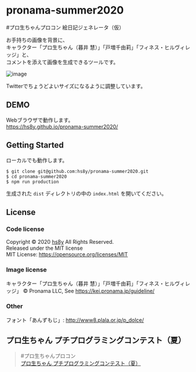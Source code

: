 # pronama-summer2020

\#プロ生ちゃんプロコン 絵日記ジェネレータ（仮）

お手持ちの画像を背景に、  
キャラクター「プロ生ちゃん（暮井 慧）」「戸増千由莉」「フィネス・ヒルヴィレッジ」と、  
コメントを添えて画像を生成できるツールです。

![image](https://hs8y.github.io/pronama-summer2020/images/sample.png)

Twitterでちょうどよいサイズになるように調整しています。

## DEMO

Webブラウザで動作します。  
https://hs8y.github.io/pronama-summer2020/

## Getting Started

ローカルでも動作します。

```
$ git clone git@github.com:hs8y/pronama-summer2020.git
$ cd pronama-summer2020
$ npm run production
```

生成された `dist` ディレクトリの中の `index.html` を開いてください。


## License

### Code license

Copyright &copy; 2020 [hs8y](https://hs8y.jp) All Rights Reserved.  
Released under the MIT license  
MIT License: https://opensource.org/licenses/MIT

### Image license

キャラクター「プロ生ちゃん（暮井 慧）」「戸増千由莉」「フィネス・ヒルヴィレッジ」
&copy; Pronama LLC, See https://kei.pronama.jp/guideline/

### Other

フォント「あんずもじ」: http://www8.plala.or.jp/p_dolce/

## プロ生ちゃん プチプログラミングコンテスト（夏）

> \#プロ生ちゃんプロコン  
> [プロ生ちゃん プチプログラミングコンテスト（夏）](https://pronama.jp/2020/07/31/petitcon-2020-summer/)  
